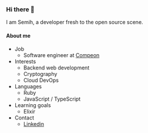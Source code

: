 ### Hi there 👋

I am Semih, a developer fresh to the open source scene.

#### About me

- Job
  - Software engineer at [Compeon](https://github.com/COMPEON)
- Interests
  - Backend web development
  - Cryptography
  - Cloud DevOps
- Languages
  - Ruby
  - JavaScript / TypeScript
- Learning goals
  - Elixir
- Contact
  - [Linkedin](https://www.linkedin.com/in/semih-han-ordu/)
